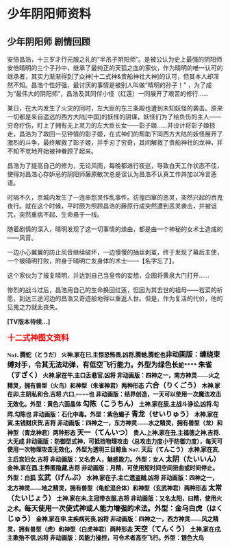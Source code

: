 # 少年阴阳师资料

## 少年阴阳师 剧情回顾

安倍昌浩，十三岁才行元服之礼的“半吊子阴阳师”。是被公认为史上最强的阴阳师安倍晴明的三个子孙中，继承了最纯正的天狐之血的家伙，作为晴明的唯一认可的继承者，其实力渐渐得到了众神[十二式神&贵船神社大神]的认可，但其本人却浑然不知。昌浩个性好强，最讨厌的事情是被别人叫做“晴明的孙子！” ，为了成为“最伟大的阴阳师”，昌浩及其同伴小怪（红莲）一同展开了艰苦的修行……

某日，在大内发生了火灾的同时，左大臣的东三条殿也遭到未知妖怪的袭击。原来一切都是来自遥远的西方大陆[中国]的妖怪的阴谋，妖怪们为了给负伤的主人——穷奇疗伤，盯上了拥有无上灵力的左大臣长女——彰子姬……并设计将彰子姬掠走，昌浩为了救回一见钟情的彰子姬，在式神们的帮助下同西方大陆的妖怪展开了激烈的斗争，最终解救了彰子姬，并手刃了穷奇，其间解救了贵船神社的龙神，并不知不觉地开始被神眷顾了起来。

昌浩为了提高自己的修为，无论风雨，每晚都进行夜巡，导致白天工作状态不佳，使得对昌浩心存妒忌的阴阳师藤原敏次总是误认为昌浩不认真工作并加以冷言恶语。

时隔不久，京城内发生了一连串怨灵作乱事件。彷徨四窜的恶灵，突然兴起的百鬼夜行。就在这个时候，平时颇为照顾昌浩的藤原行成突然遭到恶灵袭击，并被诅咒，突然重病不起、生命悬于一线。

随着剧情的深入，晴明发现了这一切事情的缘由，都是由一个神秘的女术士造成的——风音。

一边小心翼翼的防止风音继续破坏，一边慢慢的抽丝剥茧，终于发现了幕后主使，一个被晴明打败，附身于晴明亡友身体的术士——【名字忘了】。

这个家伙为了报复晴明，并达到自己当皇帝的妄想，企图将黄泉大门打开......

惨烈的战斗过后，昌浩用自己的生命换回红莲，但因为其去世的祖母——若菜的祈愿，到达三途河边的昌浩又奇迹般地得以重返人世。但是，作为复活的代价，他的见鬼之力就此丧失。

**[TV版本待续...]**

**<font color="#ff0000" size="4">十二式神图文资料</font>**

**<font color="#000000"><font face="Comic Sans MS"><span style="font-size: 10pt; mso-bidi-: 0pt">No1\.
</span><span style="font-size: 10pt; mso-bidi-: 0pt">腾蛇（とうだ）</span></font></font>**<font size="3">**<font color="#000000"><font face="Comic Sans MS"><span style="font-size: 10pt; mso-bidi-: 0pt">
</span><span style="font-size: 10pt; mso-bidi-: 0pt">火神</span><span style="font-size: 10pt; mso-bidi-: 0pt">,</span><span style="font-size: 10pt; mso-bidi-: 0pt">家在巳</span><span style="font-size: 10pt; mso-bidi-: 0pt">,</span><span style="font-size: 10pt; mso-bidi-: 0pt">主惊恐怖畏</span><span style="font-size: 10pt; mso-bidi-: 0pt">,</span><span style="font-size: 10pt; mso-bidi-: 0pt">凶将</span><span style="font-size: 10pt; mso-bidi-: 0pt">.</span><span style="font-size: 10pt; mso-bidi-: 0pt">腾虵</span><span style="font-size: 10pt; mso-bidi-: 0pt">,</span><span style="font-size: 10pt; mso-bidi-: 0pt">腾蛇也</span></font></font>**</font><font size="3"><span style="font-size: 10pt; mso-bidi-: 0pt"></span><span style="font-size: 10pt; mso-bidi-: 0pt">**<font color="#000000"><font face="Comic Sans MS"><font size="3">非动画版：缠绕束缚对手，令其无法动弹，有低空飞行能力。外型为绿色长</font>蛇</font></font>****<font color="#000000"><font face="Comic Sans MS"><font size="3"><span style="font-size: 10pt; mso-bidi-: 0pt">
</span></font><span style="font-size: 10pt; mso-bidi-: 0pt"><font size="3">朱雀（すざく）</font></span></font></font>**<font size="3">**<font color="#000000"><font face="Comic Sans MS"><span style="font-size: 10pt; mso-bidi-: 0pt">
</span><span style="font-size: 10pt; mso-bidi-: 0pt">火神</span><span style="font-size: 10pt; mso-bidi-: 0pt">,</span><span style="font-size: 10pt; mso-bidi-: 0pt">家在午</span><span style="font-size: 10pt; mso-bidi-: 0pt">,</span><span style="font-size: 10pt; mso-bidi-: 0pt">主口舌悬官</span><span style="font-size: 10pt; mso-bidi-: 0pt">,</span><span style="font-size: 10pt; mso-bidi-: 0pt">凶将</span></font></font>**</font><font size="3">**<font color="#000000"><font face="Comic Sans MS"><span style="font-size: 10pt; mso-bidi-: 0pt">
</span><span style="font-size: 10pt; mso-bidi-: 0pt">非动画版：四神之一，南方神灵</span><span style="font-size: 10pt; mso-bidi-: 0pt">——</span><span style="font-size: 10pt; mso-bidi-: 0pt">火之精灵，拥有兽型（火鸟）和神型（朱雀神君）两种形态</span></font></font>**</font>**<font color="#000000"><font face="Comic Sans MS"><font size="3"><span style="font-size: 10pt; mso-bidi-: 0pt">
</span></font><span style="font-size: 10pt; mso-bidi-: 0pt"><font size="3">六合（りくごう）</font></span></font></font>**<font size="3">**<font color="#000000"><font face="Comic Sans MS"><span style="font-size: 10pt; mso-bidi-: 0pt">
</span><span style="font-size: 10pt; mso-bidi-: 0pt">木神</span><span style="font-size: 10pt; mso-bidi-: 0pt">,</span><span style="font-size: 10pt; mso-bidi-: 0pt">家在卯</span><span style="font-size: 10pt; mso-bidi-: 0pt">,</span><span style="font-size: 10pt; mso-bidi-: 0pt">主阴私和合</span><span style="font-size: 10pt; mso-bidi-: 0pt">,</span><span style="font-size: 10pt; mso-bidi-: 0pt">吉将</span><span style="font-size: 10pt; mso-bidi-: 0pt">.</span><span style="font-size: 10pt; mso-bidi-: 0pt">六口</span><span style="font-size: 10pt; mso-bidi-: 0pt">,====</span><span style="font-size: 10pt; mso-bidi-: 0pt">也</span></font></font>**</font><font size="3">**<font color="#000000"><font face="Comic Sans MS"><span style="font-size: 10pt; mso-bidi-: 0pt">
</span><span style="font-size: 10pt; mso-bidi-: 0pt">非动画版：结界创造，一天可以使用一次魔法攻击无效化。外型：黄色六面晶体</span></font></font>**</font>**<font color="#000000"><font face="Comic Sans MS"><font size="3"><span style="font-size: 10pt; mso-bidi-: 0pt">
</span></font><span style="font-size: 10pt; mso-bidi-: 0pt"><font size="3">勾陈（こうちん）</font></span></font></font>**<font size="3">**<font color="#000000"><font face="Comic Sans MS"><span style="font-size: 10pt; mso-bidi-: 0pt">
</span><span style="font-size: 10pt; mso-bidi-: 0pt">土神</span><span style="font-size: 10pt; mso-bidi-: 0pt">,</span><span style="font-size: 10pt; mso-bidi-: 0pt">家在辰</span><span style="font-size: 10pt; mso-bidi-: 0pt">,</span><span style="font-size: 10pt; mso-bidi-: 0pt">主战斗诤讼</span><span style="font-size: 10pt; mso-bidi-: 0pt">,</span><span style="font-size: 10pt; mso-bidi-: 0pt">凶将</span><span style="font-size: 10pt; mso-bidi-: 0pt">.</span><span style="font-size: 10pt; mso-bidi-: 0pt">勾阵</span><span style="font-size: 10pt; mso-bidi-: 0pt">,</span><span style="font-size: 10pt; mso-bidi-: 0pt">勾陈也</span></font></font>**</font><font size="3">**<font color="#000000"><font face="Comic Sans MS"><span style="font-size: 10pt; mso-bidi-: 0pt">
</span><span style="font-size: 10pt; mso-bidi-: 0pt">非动画版：石化中毒。外型：紫色蝎子</span></font></font>**</font>**<font color="#000000"><font face="Comic Sans MS"><font size="3"><span style="font-size: 10pt; mso-bidi-: 0pt">
</span></font><span style="font-size: 10pt; mso-bidi-: 0pt"><font size="3">青龙（せいりゅう）</font></span></font></font>**<font size="3">**<font color="#000000"><font face="Comic Sans MS"><span style="font-size: 10pt; mso-bidi-: 0pt">
</span><span style="font-size: 10pt; mso-bidi-: 0pt">木神</span><span style="font-size: 10pt; mso-bidi-: 0pt">,</span><span style="font-size: 10pt; mso-bidi-: 0pt">家在寅</span><span style="font-size: 10pt; mso-bidi-: 0pt">,</span><span style="font-size: 10pt; mso-bidi-: 0pt">主钱财庆贺</span><span style="font-size: 10pt; mso-bidi-: 0pt">,</span><span style="font-size: 10pt; mso-bidi-: 0pt">吉将</span></font></font>**</font><font size="3">**<font color="#000000"><font face="Comic Sans MS"><span style="font-size: 10pt; mso-bidi-: 0pt">
</span><span style="font-size: 10pt; mso-bidi-: 0pt">非动画版：四神之一，东方神灵</span><span style="font-size: 10pt; mso-bidi-: 0pt">——</span><span style="font-size: 10pt; mso-bidi-: 0pt">水之精灵，拥有兽型（龙）和神型（青龙神君）两种形态</span></font></font>**</font>**<font color="#000000"><font face="Comic Sans MS"><font size="3"><span style="font-size: 10pt; mso-bidi-: 0pt">
</span></font><span style="font-size: 10pt; mso-bidi-: 0pt"><font size="3">天一（てんいつ）</font></span></font></font>**<font size="3">**<font color="#000000"><font face="Comic Sans MS"><span style="font-size: 10pt; mso-bidi-: 0pt">
</span><span style="font-size: 10pt; mso-bidi-: 0pt">贵人</span><span style="font-size: 10pt; mso-bidi-: 0pt">.</span><span style="font-size: 10pt; mso-bidi-: 0pt">上神</span><span style="font-size: 10pt; mso-bidi-: 0pt">,</span><span style="font-size: 10pt; mso-bidi-: 0pt">家在丑</span><span style="font-size: 10pt; mso-bidi-: 0pt">,</span><span style="font-size: 10pt; mso-bidi-: 0pt">主福德之神</span><span style="font-size: 10pt; mso-bidi-: 0pt">,</span><span style="font-size: 10pt; mso-bidi-: 0pt">吉将</span><span style="font-size: 10pt; mso-bidi-: 0pt">.</span><span style="font-size: 10pt; mso-bidi-: 0pt">大无成</span></font></font>**</font><font size="3">**<font color="#000000"><font face="Comic Sans MS"><span style="font-size: 10pt; mso-bidi-: 0pt">
</span><span style="font-size: 10pt; mso-bidi-: 0pt">非动画版：防御型式神，可抵挡物理攻击（总攻击力度小于防御力度），每天可使用一次物理攻击无效化，外型为透明三目鲸鱼</span></font></font>**</font><span style="font-size: 9pt; mso-bidi-: 0pt">
</span><font size="3">**<font color="#000000"><font face="Comic Sans MS"><span style="font-size: 10pt; mso-bidi-: 0pt">No7\.
</span><span style="font-size: 10pt; mso-bidi-: 0pt">天后（てんこう）</span></font></font>**</font><font size="3">**<font color="#000000"><font face="Comic Sans MS"><span style="font-size: 10pt; mso-bidi-: 0pt">
</span><span style="font-size: 10pt; mso-bidi-: 0pt">水神</span><span style="font-size: 10pt; mso-bidi-: 0pt">,</span><span style="font-size: 10pt; mso-bidi-: 0pt">家在亥</span><span style="font-size: 10pt; mso-bidi-: 0pt">,</span><span style="font-size: 10pt; mso-bidi-: 0pt">主后宫妇女</span><span style="font-size: 10pt; mso-bidi-: 0pt">,</span><span style="font-size: 10pt; mso-bidi-: 0pt">吉将</span></font></font>**</font><font size="3">**<font color="#000000"><font face="Comic Sans MS"><span style="font-size: 10pt; mso-bidi-: 0pt">
</span><span style="font-size: 10pt; mso-bidi-: 0pt">非动画版：又名贵人，魅惑能力。外型：女人</span></font></font>**</font>**<font color="#000000"><font face="Comic Sans MS"><font size="3"><span style="font-size: 10pt; mso-bidi-: 0pt">
</span></font><span style="font-size: 10pt; mso-bidi-: 0pt"><font size="3">太阴（たいいん）</font></span></font></font>**<font size="3">**<font color="#000000"><font face="Comic Sans MS"><span style="font-size: 10pt; mso-bidi-: 0pt">
</span><span style="font-size: 10pt; mso-bidi-: 0pt">金神</span><span style="font-size: 10pt; mso-bidi-: 0pt">,</span><span style="font-size: 10pt; mso-bidi-: 0pt">家在酉</span><span style="font-size: 10pt; mso-bidi-: 0pt">,</span><span style="font-size: 10pt; mso-bidi-: 0pt">主弊匿隐藏</span><span style="font-size: 10pt; mso-bidi-: 0pt">,</span><span style="font-size: 10pt; mso-bidi-: 0pt">吉将</span></font></font>**</font><font size="3">**<font color="#000000"><font face="Comic Sans MS"><span style="font-size: 10pt; mso-bidi-: 0pt">
</span><span style="font-size: 10pt; mso-bidi-: 0pt">非动画版：月精，可使用短时间空间扭曲或时间停止。外型：白狐</span></font></font>**</font>**<font color="#000000"><font face="Comic Sans MS"><font size="3"><span style="font-size: 10pt; mso-bidi-: 0pt">
</span></font><span style="font-size: 10pt; mso-bidi-: 0pt"><font size="3">玄武（げんぶ）</font></span></font></font>**<font size="3">**<font color="#000000"><font face="Comic Sans MS"><span style="font-size: 10pt; mso-bidi-: 0pt">
</span><span style="font-size: 10pt; mso-bidi-: 0pt">水神</span><span style="font-size: 10pt; mso-bidi-: 0pt">,</span><span style="font-size: 10pt; mso-bidi-: 0pt">家在子</span><span style="font-size: 10pt; mso-bidi-: 0pt">,</span><span style="font-size: 10pt; mso-bidi-: 0pt">主亡遗盗贼</span><span style="font-size: 10pt; mso-bidi-: 0pt">,</span><span style="font-size: 10pt; mso-bidi-: 0pt">凶将</span></font></font>**</font><font size="3">**<font color="#000000"><font face="Comic Sans MS"><span style="font-size: 10pt; mso-bidi-: 0pt">
</span><span style="font-size: 10pt; mso-bidi-: 0pt">非动画版：四神之一，北方神灵</span><span style="font-size: 10pt; mso-bidi-: 0pt">——</span><span style="font-size: 10pt; mso-bidi-: 0pt">地之精灵，拥有兽型（龟蛇混合体）和神型（玄武神君）两种形态</span></font></font>**</font>**<font color="#000000"><font face="Comic Sans MS"><font size="3"><span style="font-size: 10pt; mso-bidi-: 0pt">
</span></font><span style="font-size: 10pt; mso-bidi-: 0pt"><font size="3">太常（たいじょう）</font></span></font></font>**<font size="3">**<font color="#000000"><font face="Comic Sans MS"><span style="font-size: 10pt; mso-bidi-: 0pt">
</span><span style="font-size: 10pt; mso-bidi-: 0pt">土神</span><span style="font-size: 10pt; mso-bidi-: 0pt">,</span><span style="font-size: 10pt; mso-bidi-: 0pt">家在未</span><span style="font-size: 10pt; mso-bidi-: 0pt">,</span><span style="font-size: 10pt; mso-bidi-: 0pt">主冠带衣服</span><span style="font-size: 10pt; mso-bidi-: 0pt">,</span><span style="font-size: 10pt; mso-bidi-: 0pt">吉将</span></font></font>**</font><font size="3">**<font color="#000000"><font face="Comic Sans MS"><span style="font-size: 10pt; mso-bidi-: 0pt">
</span><span style="font-size: 10pt; mso-bidi-: 0pt">非动画版：又名太阳，曰精，使用火之术。</span></font></font>**</font><span style="font-size: 10pt; mso-bidi-: 0pt"><font face="Comic Sans MS" color="#000000" size="3">**每天使用一次使式神或人能力增强的术法。外型：金乌**</font><span></span></span><span style="font-size: 10pt; mso-bidi-: 0pt"><font face="Comic Sans MS" color="#000000" size="3">**白虎（はくじゅう）**</font></span><font size="3">**<font color="#000000"><font face="Comic Sans MS"><span style="font-size: 10pt; mso-bidi-: 0pt">
</span><span style="font-size: 10pt; mso-bidi-: 0pt">金神</span><span style="font-size: 10pt; mso-bidi-: 0pt">,</span><span style="font-size: 10pt; mso-bidi-: 0pt">家在申</span><span style="font-size: 10pt; mso-bidi-: 0pt">,</span><span style="font-size: 10pt; mso-bidi-: 0pt">主疾病死丧</span><span style="font-size: 10pt; mso-bidi-: 0pt">,</span><span style="font-size: 10pt; mso-bidi-: 0pt">凶将</span></font></font>**</font><font size="3">**<font color="#000000"><font face="Comic Sans MS"><span style="font-size: 10pt; mso-bidi-: 0pt">
</span><span style="font-size: 10pt; mso-bidi-: 0pt">非动画版：四神之一，西方神灵</span><span style="font-size: 10pt; mso-bidi-: 0pt">——</span><span style="font-size: 10pt; mso-bidi-: 0pt">风之精灵，拥有兽型（虎）和神型（白虎神君）两种形态</span></font></font>**</font>**<font color="#000000"><font face="Comic Sans MS"><font size="3"><span style="font-size: 10pt; mso-bidi-: 0pt">
</span></font><span style="font-size: 10pt; mso-bidi-: 0pt"><font size="3">天空（てんくう）</font></span></font></font>**<font size="3">**<font color="#000000"><font face="Comic Sans MS"><span style="font-size: 10pt; mso-bidi-: 0pt">
</span><span style="font-size: 10pt; mso-bidi-: 0pt">土神</span><span style="font-size: 10pt; mso-bidi-: 0pt">,</span><span style="font-size: 10pt; mso-bidi-: 0pt">家在戌</span><span style="font-size: 10pt; mso-bidi-: 0pt">,</span><span style="font-size: 10pt; mso-bidi-: 0pt">主欺殆不信</span><span style="font-size: 10pt; mso-bidi-: 0pt">,</span><span style="font-size: 10pt; mso-bidi-: 0pt">凶将</span></font></font>**</font><font size="3">**<font color="#000000"><font face="Arial"><font face="Comic Sans MS"><span style="font-size: 10pt; mso-bidi-: 0pt">
</span><span style="font-size: 10pt; mso-bidi-: 0pt">非动画版：风能力操控，可令术者高空飞行。</span></font><span style="font-size: 10pt; mso-bidi-: 0pt"><font face="Comic Sans MS">外型：银色大鸟</font></span></font></font>**</font><span style="font-size: 9pt; mso-bidi-: 0pt">
</span></span></font>

